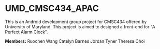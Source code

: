 # UMD_CMSC434_APAC
This is an Android development group project for CMSC434 offered by University of Maryland. This project is aimed to designed a front-end for "A Perfect Alarm Clock".

**Members:**
Ruochen Wang
Catelyn Barnes
Jordan Tyner
Theresa Choi
